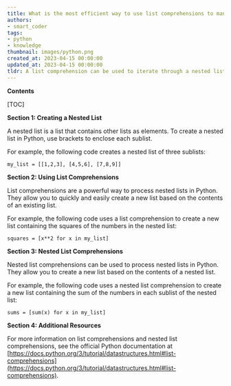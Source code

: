 ```yaml
---
title: What is the most efficient way to use list comprehensions to manipulate a nested list?
authors:
- smart_coder
tags:
- python
- knowledge
thumbnail: images/python.png
created_at: 2023-04-15 00:00:00
updated_at: 2023-04-15 00:00:00
tldr: A list comprehension can be used to iterate through a nested list to process each item in the list.
---
```


**Contents**

[TOC]

**Section 1: Creating a Nested List**

A nested list is a list that contains other lists as elements. To create a nested list in Python, use brackets to enclose each sublist. 

For example, the following code creates a nested list of three sublists: 

```
my_list = [[1,2,3], [4,5,6], [7,8,9]]
```

**Section 2: Using List Comprehensions**

List comprehensions are a powerful way to process nested lists in Python. They allow you to quickly and easily create a new list based on the contents of an existing list. 

For example, the following code uses a list comprehension to create a new list containing the squares of the numbers in the nested list: 

```
squares = [x**2 for x in my_list]
```

**Section 3: Nested List Comprehensions**

Nested list comprehensions can be used to process nested lists in Python. They allow you to create a new list based on the contents of a nested list. 

For example, the following code uses a nested list comprehension to create a new list containing the sum of the numbers in each sublist of the nested list: 

```
sums = [sum(x) for x in my_list]
```

**Section 4: Additional Resources**

For more information on list comprehensions and nested list comprehensions, see the official Python documentation at [https://docs.python.org/3/tutorial/datastructures.html#list-comprehensions](https://docs.python.org/3/tutorial/datastructures.html#list-comprehensions).
